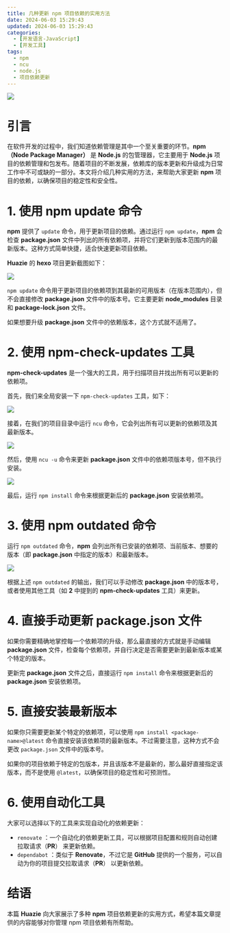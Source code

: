 ```yaml
---
title: 几种更新 npm 项目依赖的实用方法
date: 2024-06-03 15:29:43
updated: 2024-06-03 15:29:43
categories:
  - [开发语言-JavaScript]
  - [开发工具]
tags:
  - npm
  - ncu
  - node.js
  - 项目依赖更新
---
```


![](/images/npm-logo.png)

# 引言
在软件开发的过程中，我们知道依赖管理是其中一个至关重要的环节。**npm（Node Package Manager）** 是 **Node.js** 的包管理器，它主要用于 **Node.js** 项目的依赖管理和包发布。随着项目的不断发展，依赖库的版本更新和升级成为日常工作中不可或缺的一部分。本文将介绍几种实用的方法，来帮助大家更新 **npm** 项目的依赖，以确保项目的稳定性和安全性。

<!-- more -->

# 1. 使用 npm update 命令

**npm** 提供了 `update` 命令，用于更新项目的依赖。通过运行 `npm update`，**npm** 会检查 **package.json** 文件中列出的所有依赖项，并将它们更新到版本范围内的最新版本。这种方式简单快捷，适合快速更新项目依赖。

**Huazie** 的 **hexo** 项目更新截图如下：

![](npm-update.png)

`npm update` 命令用于更新项目的依赖项到其最新的可用版本（在版本范围内），但不会直接修改 **package.json** 文件中的版本号。它主要更新 **node_modules** 目录和 **package-lock.json** 文件。

如果想要升级 **package.json** 文件中的依赖版本，这个方式就不适用了。

# 2. 使用 npm-check-updates 工具

**npm-check-updates** 是一个强大的工具，用于扫描项目并找出所有可以更新的依赖项。

首先，我们来全局安装一下 `npm-check-updates` 工具，如下：

![](npm-check-updates.png)

接着，在我们的项目目录中运行 `ncu` 命令，它会列出所有可以更新的依赖项及其最新版本。

![](ncu.png)


然后，使用 `ncu -u` 命令来更新 **package.json** 文件中的依赖项版本号，但不执行安装。

![](ncu-u.png)

最后，运行 `npm install` 命令来根据更新后的 **package.json** 安装依赖项。


# 3. 使用 npm outdated 命令

运行 `npm outdated` 命令，**npm** 会列出所有已安装的依赖项、当前版本、想要的版本（即 **package.json** 中指定的版本）和最新版本。

![](npm-outdated.png)

根据上述 `npm outdated` 的输出，我们可以手动修改 **package.json** 中的版本号，或者使用其他工具（如 **2** 中提到的 **npm-check-updates** 工具）来更新。

# 4. 直接手动更新 package.json 文件

如果你需要精确地掌控每一个依赖项的升级，那么最直接的方式就是手动编辑 **package.json** 文件，检查每个依赖项，并自行决定是否需要更新到最新版本或某个特定的版本。

更新完 **package.json** 文件之后，直接运行 `npm install` 命令来根据更新后的 **package.json** 安装依赖项。

# 5. 直接安装最新版本

如果你只需要更新某个特定的依赖项，可以使用 `npm install <package-name>@latest` 命令直接安装该依赖项的最新版本。不过需要注意，这种方式不会更改 `package.json` 文件中的版本号。

如果你的项目依赖于特定的包版本，并且该版本不是最新的，那么最好直接指定该版本，而不是使用 `@latest`，以确保项目的稳定性和可预测性。
# 6. 使用自动化工具

大家可以选择以下的工具来实现自动化的依赖更新：

- `renovate` ：一个自动化的依赖更新工具，可以根据项目配置和规则自动创建拉取请求（**PR**） 来更新依赖。
- `dependabot` ：类似于 **Renovate**，不过它是 **GitHub** 提供的一个服务，可以自动为你的项目提交拉取请求（**PR**） 以更新依赖。
# 结语

本篇 **Huazie** 向大家展示了多种 **npm** 项目依赖更新的实用方式，希望本篇文章提供的内容能够对你管理 npm 项目依赖有所帮助。



